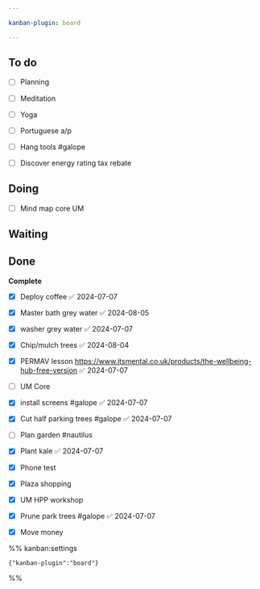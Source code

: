 ```yaml
---

kanban-plugin: board

---
```


## To do

- [ ] Planning
- [ ] Meditation
- [ ] Yoga
- [ ] Portuguese a/p
- [ ] Hang tools #galope
- [ ] Discover energy rating tax rebate


## Doing

- [ ] Mind map core UM


## Waiting



## Done

**Complete**
- [x] Deploy coffee ✅ 2024-07-07
- [x] Master bath grey water ✅ 2024-08-05
- [x] washer grey water ✅ 2024-07-07
- [x] Chip/mulch trees ✅ 2024-08-04
- [x] PERMAV lesson https://www.itsmental.co.uk/products/the-wellbeing-hub-free-version ✅ 2024-07-07
- [ ] UM Core
- [x] install screens #galope ✅ 2024-07-07
- [x] Cut half parking trees #galope ✅ 2024-07-07
- [ ] Plan garden #nautilus
- [x] Plant kale ✅ 2024-07-07
- [x] Phone test
- [x] Plaza shopping
- [x] UM HPP workshop
- [x] Prune park trees #galope ✅ 2024-07-07
- [x] Move money




%% kanban:settings
```
{"kanban-plugin":"board"}
```
%%
